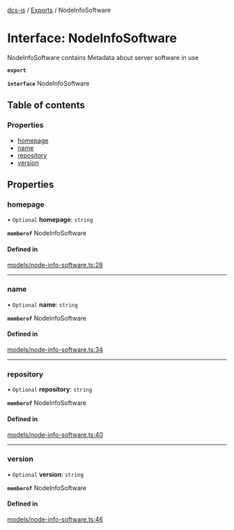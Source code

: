 [dcs-js](../README.md) / [Exports](../modules.md) / NodeInfoSoftware

# Interface: NodeInfoSoftware

NodeInfoSoftware contains Metadata about server software in use

**`export`**

**`interface`** NodeInfoSoftware

## Table of contents

### Properties

- [homepage](NodeInfoSoftware.md#homepage)
- [name](NodeInfoSoftware.md#name)
- [repository](NodeInfoSoftware.md#repository)
- [version](NodeInfoSoftware.md#version)

## Properties

### <a id="homepage" name="homepage"></a> homepage

• `Optional` **homepage**: `string`

**`memberof`** NodeInfoSoftware

#### Defined in

[models/node-info-software.ts:28](https://github.com/unfoldingWord/dcs-js/blob/09d5a5e/models/node-info-software.ts#L28)

___

### <a id="name" name="name"></a> name

• `Optional` **name**: `string`

**`memberof`** NodeInfoSoftware

#### Defined in

[models/node-info-software.ts:34](https://github.com/unfoldingWord/dcs-js/blob/09d5a5e/models/node-info-software.ts#L34)

___

### <a id="repository" name="repository"></a> repository

• `Optional` **repository**: `string`

**`memberof`** NodeInfoSoftware

#### Defined in

[models/node-info-software.ts:40](https://github.com/unfoldingWord/dcs-js/blob/09d5a5e/models/node-info-software.ts#L40)

___

### <a id="version" name="version"></a> version

• `Optional` **version**: `string`

**`memberof`** NodeInfoSoftware

#### Defined in

[models/node-info-software.ts:46](https://github.com/unfoldingWord/dcs-js/blob/09d5a5e/models/node-info-software.ts#L46)
